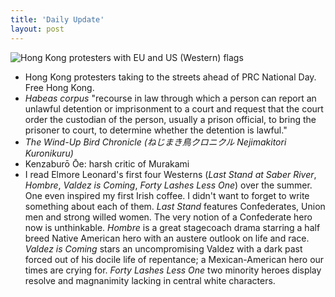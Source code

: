 ```yaml
---
title: 'Daily Update'
layout: post
---
```


![Hong Kong protesters with EU and US (Western) flags](https://www.hongkongfp.com/wp-content/uploads/2019/09/september-29-protest-china-extradition-11-Copy.jpg)

- Hong Kong protesters taking to the streets ahead of PRC National Day. Free Hong Kong.
- *Habeas corpus*  "recourse in law through which a person can report an unlawful detention or imprisonment to a court and request that the court order the custodian of the person, usually a prison official, to bring the prisoner to court, to determine whether the detention is lawful."
- *The Wind-Up Bird Chronicle (ねじまき鳥クロニクル Nejimakitori Kuronikuru)*
- Kenzaburō Ōe: harsh critic of Murakami
- I read Elmore Leonard's first four Westerns (*Last Stand at Saber River*, *Hombre*, *Valdez is Coming*, *Forty Lashes Less One*) over the summer. One even inspired my first Irish coffee. I didn't want to forget to write something about each of them. *Last Stand* features Confederates, Union men and strong willed women. The very notion of a Confederate hero now is unthinkable. *Hombre* is a great stagecoach drama starring a half breed Native American hero with an austere outlook on life and race. *Valdez is Coming* stars an uncompromising Valdez with a dark past forced out of his docile life of repentance; a Mexican-American hero our times are crying for. *Forty Lashes Less One* two minority heroes display resolve and magnanimity lacking in central white characters.  
